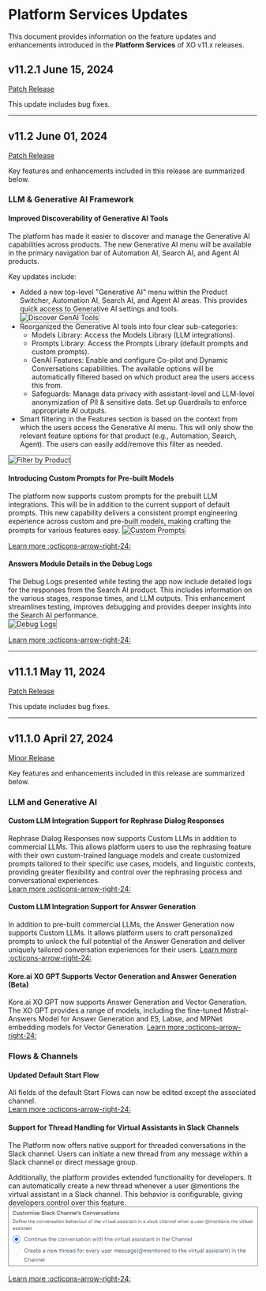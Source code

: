# Platform Services Updates

This document provides information on the feature updates and enhancements introduced in the **Platform Services** of XO v11.x releases.

## v11.2.1 June 15, 2024

<u>Patch Release</u>

This update includes bug fixes.

<hr>

## v11.2 June 01, 2024

<u>Patch Release</u>  

Key features and enhancements included in this release are summarized below.

### LLM & Generative AI Framework

#### Improved Discoverability of Generative AI Tools

The platform has made it easier to discover and manage the Generative AI capabilities across products. The new Generative AI menu will be available in the primary navigation bar of Automation AI, Search AI, and Agent AI products. 

Key updates include:

* Added a new top-level "Generative AI" menu within the Product Switcher, Automation AI, Search AI, and Agent AI areas. This provides quick access to Generative AI settings and tools. 
  <img src="../images/genai-tools-reorganized.png" alt="Discover GenAI Tools" title="Discover GenAI Tools" style="border: 1px solid gray; zoom:100%;">
* Reorganized the Generative AI tools into four clear sub-categories:
    * Models Library: Access the Models Library (LLM integrations).
    * Prompts Library: Access the Prompts Library (default prompts and custom prompts).
    * GenAI Features: Enable and configure Co-pilot and Dynamic Conversations capabilities. The available options will be automatically filtered based on which product area the users access this from.
    * Safeguards: Manage data privacy with assistant-level and LLM-level anonymization of PII & sensitive data. Set up Guardrails to enforce appropriate AI outputs.
* Smart filtering in the Features section is based on the context from which the users access the Generative AI menu. This will only show the relevant feature options for that product (e.g., Automation, Search, Agent). The users can easily add/remove this filter as needed.  
 <img src="../images/genai-product-level-filters.png" alt="Filter by Product" title="Filter by Product" style="border: 1px solid gray; zoom:100%;"> 

#### Introducing Custom Prompts for Pre-built Models

The platform now supports custom prompts for the prebuilt LLM integrations. This will be in addition to the current support of default prompts. This new capability delivers a consistent prompt engineering experience across custom and pre-built models, making crafting the prompts for various features easy.
<img src="../images/custom-prompt-for-prebuilt-models.png" alt="Custom Prompts" title="Custom Prompts" style="border: 1px solid gray; zoom:100%;"> 

[Learn more :octicons-arrow-right-24:](../../app-settings/generative-ai-tools/prompts-and-requests-library.md)

#### Answers Module Details in the Debug Logs

The Debug Logs presented while testing the app now include detailed logs for the responses from the Search AI product. This includes information on the various stages, response times, and LLM outputs. This enhancement streamlines testing, improves debugging and provides deeper insights into the Search AI performance.  
<img src="../images/dubug-logs-in-answers.png" alt="Debug Logs" title="Debug Logs" style="border: 1px solid gray; zoom:100%;"> 

[Learn more :octicons-arrow-right-24:](../../searchai/testing-and-debugging-answers.md) 

<hr>

## v11.1.1 May 11, 2024

<u>Patch Release</u>

This update includes bug fixes.

<hr>

## v11.1.0 April 27, 2024

<u>Minor Release</u>  

Key features and enhancements included in this release are summarized below.

### LLM and Generative AI
    
#### Custom LLM Integration Support for Rephrase Dialog Responses  

Rephrase Dialog Responses now supports Custom LLMs in addition to commercial LLMs. This allows platform users to use the rephrasing feature with their own custom-trained language models and create customized prompts tailored to their specific use cases, models, and linguistic contexts, providing greater flexibility and control over the rephrasing process and conversational experiences.  
[Learn more :octicons-arrow-right-24:](../../app-settings/generative-ai-tools/dynamic-conversations-features.md#rephrase-dialog-responses)

#### Custom LLM Integration Support for Answer Generation 

In addition to pre-built commercial LLMs, the Answer Generation now supports Custom LLMs. It allows platform users to craft personalized prompts to unlock the full potential of the Answer Generation and deliver uniquely tailored conversation experiences for their users. [Learn more :octicons-arrow-right-24:](../../app-settings/generative-ai-tools/dynamic-conversations-features.md#answer-generation)

#### Kore.ai XO GPT Supports Vector Generation and Answer Generation (Beta)

Kore.ai XO GPT now supports Answer Generation and Vector Generation. The XO GPT provides a range of models, including the fine-tuned Mistral-Answers Model for Answer Generation and E5, Labse, and MPNet embedding models for Vector Generation. [Learn more :octicons-arrow-right-24:](../../app-settings/generative-ai-tools/xo-gpt-module.md)

### Flows & Channels

#### Updated Default Start Flow

All fields of the default Start Flows can now be edited except the associated channel.  
[Learn more :octicons-arrow-right-24:](../../flows/create-flows.md#the-start-flows)

#### Support for Thread Handling for Virtual Assistants in Slack Channels

The Platform now offers native support for threaded conversations in the Slack channel. Users can initiate a new thread from any message within a Slack channel or direct message group.

Additionally, the platform provides extended functionality for developers. It can automatically create a new thread whenever a user \@mentions the virtual assistant in a Slack channel. This behavior is configurable, giving developers control over this feature.  
<img src="../images/slack-channel-customize.png" alt="Slack Channel Configuration" title="Slack Channel Configuration" style="border: 1px solid gray; zoom:70%;">

[Learn more :octicons-arrow-right-24:](../../channels/add-slack-channel.md)
